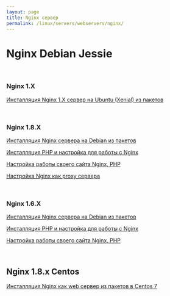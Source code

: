 ```yaml
---
layout: page
title: Nginx сервер
permalink: /linux/servers/webservers/nginx/
---
```


# Nginx Debian Jessie

<br/>

### Nginx 1.X

[Инсталляция Nginx 1.X сервер на Ubuntu (Xenial) из пакетов](/linux/servers/webservers/nginx/1.x/ubuntu/xenial/installation/)  


<br/>

### Nginx 1.8.X

[Инсталляция Nginx сервера на Debian из пакетов](/linux/servers/webservers/nginx/1.8/debian/jessie/installation/)  

[Инсталляция PHP и настройка для работы с Nginx](/linux/servers/webservers/nginx/1.8/debian/jessie/php/)  

[Настройка работы своего сайта Nginx, PHP](/linux/servers/webservers/nginx/1.8/debian/jessie/mysite/)  

[Настройка Nginx как proxy сервера](/linux/servers/webservers/nginx/1.8/debian/jessie/proxy/)  



<br/>

### Nginx 1.6.X

[Инсталляция Nginx сервера на Debian из пакетов](/linux/servers/webservers/nginx/1.6/debian/jessie/installation/)  

[Инсталляция PHP и настройка для работы с Nginx](/linux/servers/webservers/nginx/1.6/debian/jessie/php/)  

[Настройка работы своего сайта Nginx, PHP](/linux/servers/webservers/nginx/1.6/debian/jessie/mysite/)  


<br/>

## Nginx 1.8.x Centos


[Инсталляция Nginx как web сервер из пакетов в Centos 7](/linux/servers/webservers/nginx/1.8/centos/7/webserver/)
